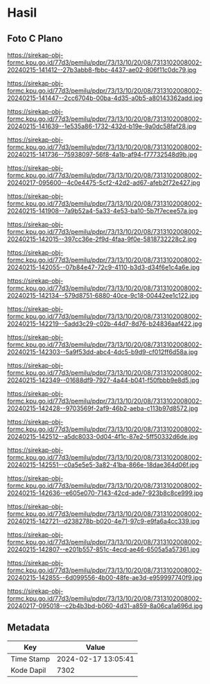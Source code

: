 # Hasil

## Foto C Plano

https://sirekap-obj-formc.kpu.go.id/77d3/pemilu/pdpr/73/13/10/20/08/7313102008002-20240215-141412--27b3abb8-fbbc-4437-ae02-806f11c0dc79.jpg

https://sirekap-obj-formc.kpu.go.id/77d3/pemilu/pdpr/73/13/10/20/08/7313102008002-20240215-141447--2cc6704b-00ba-4d35-a0b5-a80143362add.jpg

https://sirekap-obj-formc.kpu.go.id/77d3/pemilu/pdpr/73/13/10/20/08/7313102008002-20240215-141639--1e535a86-1732-432d-b19e-9a0dc58faf28.jpg

https://sirekap-obj-formc.kpu.go.id/77d3/pemilu/pdpr/73/13/10/20/08/7313102008002-20240215-141736--75938097-56f8-4a1b-af94-f77732548d9b.jpg

https://sirekap-obj-formc.kpu.go.id/77d3/pemilu/pdpr/73/13/10/20/08/7313102008002-20240217-095600--4c0e4475-5cf2-42d2-ad67-afeb2f72e427.jpg

https://sirekap-obj-formc.kpu.go.id/77d3/pemilu/pdpr/73/13/10/20/08/7313102008002-20240215-141908--7a9b52a4-5a33-4e53-ba10-5b7f7ecee57a.jpg

https://sirekap-obj-formc.kpu.go.id/77d3/pemilu/pdpr/73/13/10/20/08/7313102008002-20240215-142015--397cc36e-2f9d-4faa-9f0e-5818732228c2.jpg

https://sirekap-obj-formc.kpu.go.id/77d3/pemilu/pdpr/73/13/10/20/08/7313102008002-20240215-142055--07b84e47-72c9-4110-b3d3-d34f6e1c4a6e.jpg

https://sirekap-obj-formc.kpu.go.id/77d3/pemilu/pdpr/73/13/10/20/08/7313102008002-20240215-142134--579d8751-6880-40ce-9c18-00442ee1c122.jpg

https://sirekap-obj-formc.kpu.go.id/77d3/pemilu/pdpr/73/13/10/20/08/7313102008002-20240215-142219--5add3c29-c02b-44d7-8d76-b24836aaf422.jpg

https://sirekap-obj-formc.kpu.go.id/77d3/pemilu/pdpr/73/13/10/20/08/7313102008002-20240215-142303--5a9f53dd-abc4-4dc5-b9d9-cf012ff6d58a.jpg

https://sirekap-obj-formc.kpu.go.id/77d3/pemilu/pdpr/73/13/10/20/08/7313102008002-20240215-142349--01688df9-7927-4a44-b041-f50fbbb9e8d5.jpg

https://sirekap-obj-formc.kpu.go.id/77d3/pemilu/pdpr/73/13/10/20/08/7313102008002-20240215-142428--9703569f-2af9-46b2-aeba-c113b97d8572.jpg

https://sirekap-obj-formc.kpu.go.id/77d3/pemilu/pdpr/73/13/10/20/08/7313102008002-20240215-142512--a5dc8033-0d04-4f1c-87e2-5ff50332d6de.jpg

https://sirekap-obj-formc.kpu.go.id/77d3/pemilu/pdpr/73/13/10/20/08/7313102008002-20240215-142551--c0a5e5e5-3a82-41ba-866e-18dae364d06f.jpg

https://sirekap-obj-formc.kpu.go.id/77d3/pemilu/pdpr/73/13/10/20/08/7313102008002-20240215-142636--e605e070-7143-42cd-ade7-923b8c8ce999.jpg

https://sirekap-obj-formc.kpu.go.id/77d3/pemilu/pdpr/73/13/10/20/08/7313102008002-20240215-142721--d238278b-b020-4e71-97c9-e9fa6a4cc339.jpg

https://sirekap-obj-formc.kpu.go.id/77d3/pemilu/pdpr/73/13/10/20/08/7313102008002-20240215-142807--e201b557-851c-4ecd-ae46-6505a5a57361.jpg

https://sirekap-obj-formc.kpu.go.id/77d3/pemilu/pdpr/73/13/10/20/08/7313102008002-20240215-142855--6d099556-4b00-48fe-ae3d-e959997740f9.jpg

https://sirekap-obj-formc.kpu.go.id/77d3/pemilu/pdpr/73/13/10/20/08/7313102008002-20240217-095018--c2b4b3bd-b060-4d31-a859-8a06ca1a696d.jpg


## Metadata

| Key        | Value               |
| ---------- | ------------------- |
| Time Stamp | 2024-02-17 13:05:41 |
| Kode Dapil | 7302                |



